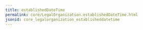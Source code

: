 ```yaml
---
title: establishedDateTime
permalink: core/LegalOrganization.establishedDateTime.html
jsonid: core_legalorganization_establisheddatetime
---
```


